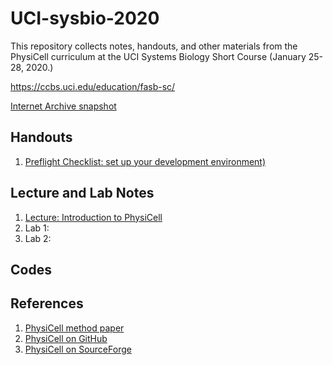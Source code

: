 # UCI-sysbio-2020
This repository collects notes, handouts, and other materials from the PhysiCell curriculum at the UCI Systems Biology Short Course (January 25-28, 2020.)

https://ccbs.uci.edu/education/fasb-sc/

[Internet Archive snapshot](https://web.archive.org/web/20200125184905/https://ccbs.uci.edu/education/fasb-sc/program-details/)

## Handouts 
1. [Preflight Checklist: set up your development environment)](https://github.com/physicell-training/UCI-sysbio-2020/blob/master/handouts/PhysiCell%20preflight%20checklist%20(final).pdf)

## Lecture and Lab Notes 
1. [Lecture: Introduction to PhysiCell](https://github.com/physicell-training/UCI-sysbio-2020/blob/master/lectures-and-labs/PhysiCell%20Intro%20-%20Jan%2025%2C%202020.pdf)
1. Lab 1:
1. Lab 2: 
 
## Codes 

## References 
1. [PhysiCell method paper](https://journals.plos.org/ploscompbiol/article/related?id=10.1371/journal.pcbi.1005991)
1. [PhysiCell on GitHub](https://www.github.com/MathCancer/PhysiCell)
1. [PhysiCell on SourceForge](https://sourceforge.net/projects/physicell/)
